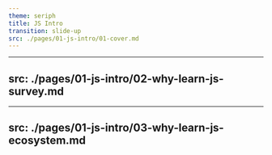 ```yaml
---
theme: seriph
title: JS Intro
transition: slide-up
src: ./pages/01-js-intro/01-cover.md
---
```


---
src: ./pages/01-js-intro/02-why-learn-js-survey.md
---

---
src: ./pages/01-js-intro/03-why-learn-js-ecosystem.md
---

